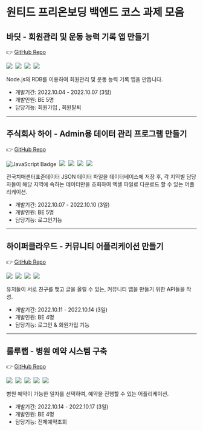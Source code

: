 # 원티드 프리온보딩 백엔드 코스 과제 모음


## 바딧 - 회원관리 및 운동 능력 기록 앱 만들기

👉 [GitHub Repo](https://github.com/J-EUM/pre-on-boarding-1st-assignment)

<img src="https://img.shields.io/badge/Javascript-F7DF1E?style=for-the-badge&logo=Javascript&logoColor=white"/>&nbsp;
<img src="https://img.shields.io/badge/Node.js-339933?style=for-the-badge&logo=Node.js&logoColor=white"/>&nbsp;
<img src="https://img.shields.io/badge/Express-000000?style=for-the-badge&logo=Express&logoColor=white"/>&nbsp;
<img src="https://img.shields.io/badge/MySQL-4479A1?style=for-the-badge&logo=MySQL&logoColor=white"/>&nbsp;

Node.js와 RDB를 이용하여 회원관리 및 운동 능력 기록 앱을 만듭니다.


- 개발기간: 2022.10.04 - 2022.10.07 (3일)
- 개발인원: BE 5명
- 담당기능: 회원가입 , 회원탈퇴

---

## 주식회사 하이 - Admin용 데이터 관리 프로그램 만들기

👉 [GitHub Repo](https://github.com/J-EUM/pre-onboarding-2nd-haii)

![JavaScript Badge](https://img.shields.io/badge/Javascript-F7DF1E?style=for-the-badge&logo=Javascript&logoColor=white)&nbsp;
<img src="https://img.shields.io/badge/Node.js-339933?style=for-the-badge&logo=Node.js&logoColor=white"/>&nbsp;
<img src="https://img.shields.io/badge/Express-000000?style=for-the-badge&logo=Express&logoColor=white"/>&nbsp;
<img src="https://img.shields.io/badge/MySQL-4479A1?style=for-the-badge&logo=MySQL&logoColor=white"/>&nbsp;
<img src="https://img.shields.io/badge/Swagger-85EA2D?style=for-the-badge&logo=Swagger&logoColor=white"/>&nbsp;

전국치매센터표준데이터 JSON 데이터 파일을 데이터베이스에 저장 후, 각 지역별 담당자들이 해당 지역에 속하는 데이터만을 조회하여 엑셀 파일로 다운로드 할 수 있는 어플리케이션.

- 개발기간: 2022.10.07 - 2022.10.10 (3일)
- 개발인원: BE 5명
- 담당기능: 로그인기능

---

## 하이퍼클라우드 - 커뮤니티 어플리케이션 만들기

👉 [GitHub Repo](https://github.com/WorkYong/pre_onboarding-2week-1st)

<img src="https://img.shields.io/badge/TypeScript-3178C6?style=for-the-badge&logo=TypeScript&logoColor=white"/>&nbsp;
<img src="https://img.shields.io/badge/Node.js-339933?style=for-the-badge&logo=Node.js&logoColor=white"/>&nbsp;
<img src="https://img.shields.io/badge/NestJS-E0234E?style=for-the-badge&logo=NestJS&logoColor=white"/>&nbsp;
<img src="https://img.shields.io/badge/MySQL-4479A1?style=for-the-badge&logo=MySQL&logoColor=white"/>&nbsp;

유저들이 서로 친구를 맺고 글을 올릴 수 있는, 커뮤니티 앱을 만들기 위한 API들을 작성.

- 개발기간: 2022.10.11 - 2022.10.14 (3일)
- 개발인원: BE 4명
- 담당기능: 로그인 & 회원가입 기능

---

## 룰루랩 - 병원 예약 시스템 구축

👉 [GitHub Repo](https://github.com/WorkYong/hospital-reservation-app-server)

<img src="https://img.shields.io/badge/Node.js-339933?style=for-the-badge&logo=Node.js&logoColor=white"/>&nbsp;
<img src="https://img.shields.io/badge/Express-000000?style=for-the-badge&logo=Express&logoColor=white"/>&nbsp;
<img src="https://img.shields.io/badge/Javascript-F7DF1E?style=for-the-badge&logo=Javascript&logoColor=white"/>&nbsp;
<img src="https://img.shields.io/badge/MySQL-4479A1?style=for-the-badge&logo=MySQL&logoColor=white"/>&nbsp;
<img src="https://img.shields.io/badge/Postman-FF6C37?style=for-the-badge&logo=Postman&logoColor=white"/>&nbsp;

병원 예약이 가능한 일자를 선택하여, 예약을 진행할 수 있는 어플리케이션.

- 개발기간: 2022.10.14 - 2022.10.17 (3일)
- 개발인원: BE 4명
- 담당기능: 전체예약조회
